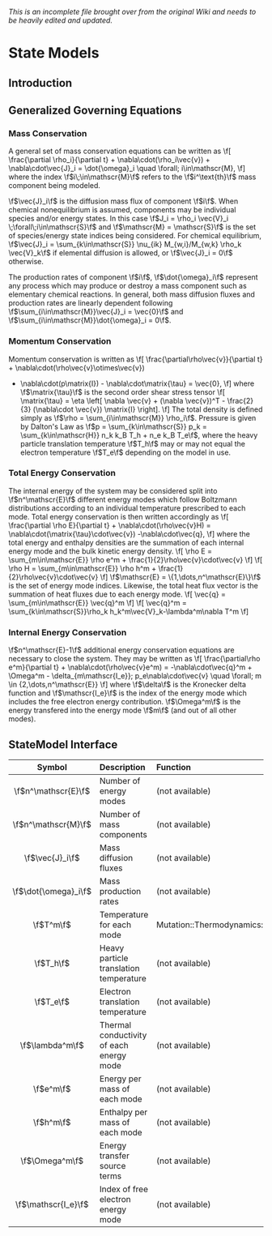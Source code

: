 <a id="top"></a>

_This is an incomplete file brought over from the original Wiki and needs to be heavily edited and updated._

# State Models

## Introduction

## Generalized Governing Equations

### Mass Conservation
A general set of mass conservation equations can be written as
\f[
\frac{\partial \rho_i}{\partial t} + \nabla\cdot(\rho_i\vec{v}) +
    \nabla\cdot\vec{J}_i = \dot{\omega}_i \quad \forall\; i\in\mathscr{M},
\f]
where the index \f$i\;\in\mathscr{M}\f$ refers to the \f$i^\text{th}\f$ mass
component being modeled.

\f$\vec{J}_i\f$ is the diffusion mass flux of component
\f$i\f$.  When chemical nonequilibrium is assumed, components may be individual
species and/or energy states.  In this case \f$J_i = \rho_i \vec{V}_i \;\forall\;i\in\mathscr{S}\f$
and \f$\mathscr{M} = \mathscr{S}\f$ is the set of species/energy state indices being
considered.  For chemical equilibrium, \f$\vec{J}_i = \sum_{k\in\mathscr{S}}
\nu_{ik} M_{w,i}/M_{w,k} \rho_k \vec{V}_k\f$ if elemental diffusion is allowed, or \f$\vec{J}_i = 0\f$
otherwise.

The production rates of component \f$i\f$, \f$\dot{\omega}_i\f$ represent
any process which may produce or destroy a mass component such as elementary
chemical reactions.  In general, both mass diffusion fluxes and production rates
are linearly dependent following \f$\sum_{i\in\mathscr{M}}\vec{J}_i = \vec{0}\f$ and
\f$\sum_{i\in\mathscr{M}}\dot{\omega}_i = 0\f$.

### Momentum Conservation
Momentum conservation is written as
\f[
\frac{\partial\rho\vec{v}}{\partial t} + \nabla\cdot(\rho\vec{v}\otimes\vec{v})
 + \nabla\cdot(p\matrix{I}) - \nabla\cdot\matrix{\tau} = \vec{0},
\f]
where \f$\matrix{\tau}\f$ is the second order shear stress tensor
\f[
\matrix{\tau} = \eta \left[ \nabla \vec{v} + (\nabla \vec{v})^T -
    \frac{2}{3} (\nabla\cdot \vec{v}) \matrix{I} \right].
\f]
The total density is defined simply as \f$\rho = \sum_{i\in\mathscr{M}} \rho_i\f$.
Pressure is given by Dalton's Law as \f$p = \sum_{k\in\mathscr{S}} p_k =
\sum_{k\in\mathscr{H}} n_k k_B T_h + n_e k_B T_e\f$, where the heavy particle
translation temperature \f$T_h\f$ may or may not equal the electron temperature
\f$T_e\f$ depending on the model in use.

### Total Energy Conservation
The internal energy of the system may be considered split into \f$n^\mathscr{E}\f$ different
energy modes which follow Boltzmann distributions according to an individual temperature
prescribed to each mode. Total energy conservation is then written accordingly as
\f[
\frac{\partial \rho E}{\partial t} + \nabla\cdot(\rho\vec{v}H) =
    \nabla\cdot(\matrix{\tau}\cdot\vec{v}) -\nabla\cdot\vec{q},
\f]
where the total energy and enthalpy densities are the summation of each internal
energy mode and the bulk kinetic energy density.
\f[
\rho E = \sum_{m\in\mathscr{E}} \rho e^m + \frac{1}{2}\rho\vec{v}\cdot\vec{v}
\f]
\f[
\rho H = \sum_{m\in\mathscr{E}} \rho h^m + \frac{1}{2}\rho\vec{v}\cdot\vec{v}
\f]
\f$\mathscr{E} = \{1,\dots,n^\mathscr{E}\}\f$ is the set of energy mode indices.
Likewise, the total heat flux vector is the summation of heat fluxes due to each
energy mode.
\f[
\vec{q} = \sum_{m\in\mathscr{E}} \vec{q}^m
\f]
\f[
\vec{q}^m = \sum_{k\in\mathscr{S}}\rho_k h_k^m\vec{V}_k-\lambda^m\nabla T^m
\f]

### Internal Energy Conservation
\f$n^\mathscr{E}-1\f$ additional energy conservation equations are necessary to
close the system.  They may be written as
\f[
\frac{\partial\rho e^m}{\partial t} + \nabla\cdot(\rho\vec{v}e^m) =
    -\nabla\cdot\vec{q}^m + \Omega^m - \delta_{m\mathscr{I_e}}\; p_e\nabla\cdot\vec{v}
    \quad \forall\; m \in \{2,\dots,n^\mathscr{E}\}
\f]
where \f$\delta\f$ is the Kronecker delta function and \f$\mathscr{I_e}\f$ is
the index of the energy mode which includes the free electron energy contribution.
\f$\Omega^m\f$ is the energy transfered into the energy mode \f$m\f$ (and out of
all other modes).

## StateModel Interface

Symbol          | Description           | Function
:--------------:|:----------------------|:-------------------------
\f$n^\mathscr{E}\f$ | Number of energy modes | (not available)
\f$n^\mathscr{M}\f$ | Number of mass components | (not available)
\f$\vec{J}_i\f$ | Mass diffusion fluxes | (not available)
\f$\dot{\omega}_i\f$ | Mass production rates | (not available)
\f$T^m\f$       | Temperature for each mode  | Mutation::Thermodynamics::StateModel::getTemperatures()
\f$T_h\f$ | Heavy particle translation temperature | (not available)
\f$T_e\f$ | Electron translation temperature | (not available)
\f$\lambda^m\f$ | Thermal conductivity of each energy mode | (not available)
\f$e^m\f$ | Energy per mass of each mode | (not available)
\f$h^m\f$ | Enthalpy per mass of each mode | (not available)
\f$\Omega^m\f$ | Energy transfer source terms | (not available)
\f$\mathscr{I_e}\f$ | Index of free electron energy mode | (not available)

